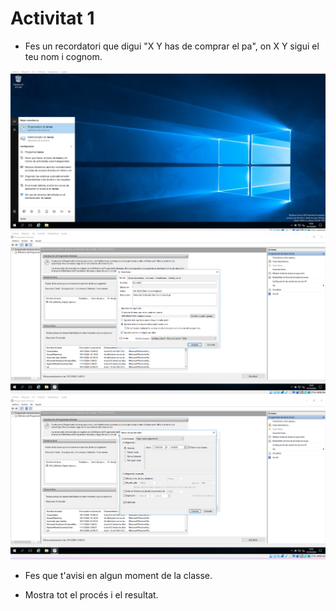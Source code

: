 # Activitat 1

- Fes un recordatori que digui "X Y has de comprar el pa", on X Y sigui el teu nom i cognom.

 <img src="Captura de pantalla 2024-10-10 140217.png" alt="Obrir el Visor d'esdeveniments"/>
  <img src="Captura de pantalla 2024-10-10 140317.png" alt="Obrir el Visor d'esdeveniments"/>
  <img src="  Captura de pantalla 2024-10-10 140402.png" alt="Obrir el Visor d'esdeveniments"/>

- Fes que t'avisi en algun moment de la classe.



- Mostra tot el procés i el resultat.


